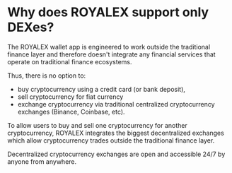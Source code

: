 # Why does ROYALEX support only DEXes?

The ROYALEX wallet app is engineered to work outside the traditional finance layer and therefore doesn't integrate any financial services that operate on traditional finance ecosystems.

Thus, there is no option to:

- buy cryptocurrency using a credit card (or bank deposit),
- sell cryptocurrency for fiat currency
- exchange cryptocurrency via traditional centralized cryptocurrency exchanges (Binance, Coinbase, etc).

To allow users to buy and sell one cryptocurrency for another cryptocurrency, ROYALEX integrates the biggest decentralized exchanges which allow cryptocurrency trades outside the traditional finance layer.

Decentralized cryptocurrency exchanges are open and accessible 24/7 by anyone from anywhere.
